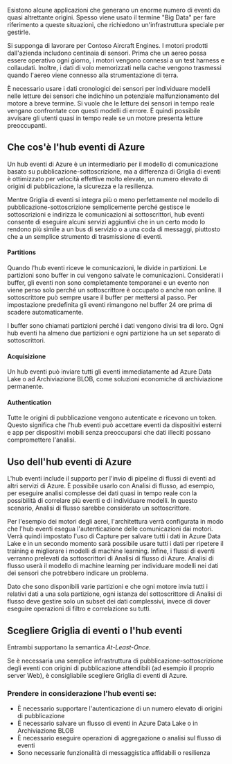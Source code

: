 Esistono alcune applicazioni che generano un enorme numero di eventi da quasi altrettante origini. Spesso viene usato il termine "Big Data" per fare riferimento a queste situazioni, che richiedono un'infrastruttura speciale per gestirle.

Si supponga di lavorare per Contoso Aircraft Engines. I motori prodotti dall'azienda includono centinaia di sensori. Prima che un aereo possa essere operativo ogni giorno, i motori vengono connessi a un test harness e collaudati. Inoltre, i dati di volo memorizzati nella cache vengono trasmessi quando l'aereo viene connesso alla strumentazione di terra.

È necessario usare i dati cronologici dei sensori per individuare modelli nelle letture dei sensori che indichino un potenziale malfunzionamento del motore a breve termine. Si vuole che le letture dei sensori in tempo reale vengano confrontate con questi modelli di errore. È quindi possibile avvisare gli utenti quasi in tempo reale se un motore presenta letture preoccupanti.

## <a name="what-is-azure-event-hubs"></a>Che cos'è l'hub eventi di Azure

Un hub eventi di Azure è un intermediario per il modello di comunicazione basato su pubblicazione-sottoscrizione, ma a differenza di Griglia di eventi è ottimizzato per velocità effettive molto elevate, un numero elevato di origini di pubblicazione, la sicurezza e la resilienza.

Mentre Griglia di eventi si integra più o meno perfettamente nel modello di pubblicazione-sottoscrizione semplicemente perché gestisce le sottoscrizioni e indirizza le comunicazioni ai sottoscrittori, hub eventi consente di eseguire alcuni servizi aggiuntivi che in un certo modo lo rendono più simile a un bus di servizio o a una coda di messaggi, piuttosto che a un semplice strumento di trasmissione di eventi.

#### <a name="partitions"></a>Partitions ####
Quando l'hub eventi riceve le comunicazioni, le divide in partizioni. Le partizioni sono buffer in cui vengono salvate le comunicazioni. Considerati i buffer, gli eventi non sono completamente temporanei e un evento non viene perso solo perché un sottoscrittore è occupato o anche non online. Il sottoscrittore può sempre usare il buffer per mettersi al passo. Per impostazione predefinita gli eventi rimangono nel buffer 24 ore prima di scadere automaticamente.

I buffer sono chiamati partizioni perché i dati vengono divisi tra di loro. Ogni hub eventi ha almeno due partizioni e ogni partizione ha un set separato di sottoscrittori.

#### <a name="capture"></a>Acquisizione ####
Un hub eventi può inviare tutti gli eventi immediatamente ad Azure Data Lake o ad Archiviazione BLOB, come soluzioni economiche di archiviazione permanente.

#### <a name="authentication"></a>Authentication ####
Tutte le origini di pubblicazione vengono autenticate e ricevono un token. Questo significa che l'hub eventi può accettare eventi da dispositivi esterni e app per dispositivi mobili senza preoccuparsi che dati illeciti possano compromettere l'analisi. 

## <a name="using-azure-event-hub"></a>Uso dell'hub eventi di Azure

L'hub eventi include il supporto per l'invio di pipeline di flussi di eventi ad altri servizi di Azure. È possibile usarlo con Analisi di flusso, ad esempio, per eseguire analisi complesse dei dati quasi in tempo reale con la possibilità di correlare più eventi e di individuare modelli. In questo scenario, Analisi di flusso sarebbe considerato un sottoscrittore.

Per l'esempio dei motori degli aerei, l'architettura verrà configurata in modo che l'hub eventi esegua l'autenticazione delle comunicazioni dai motori. Verrà quindi impostato l'uso di Capture per salvare tutti i dati in Azure Data Lake e in un secondo momento sarà possibile usare tutti i dati per ripetere il training e migliorare i modelli di machine learning. Infine, i flussi di eventi verranno prelevati da sottoscrittori di Analisi di flusso di Azure. Analisi di flusso userà il modello di machine learning per individuare modelli nei dati dei sensori che potrebbero indicare un problema.

Dato che sono disponibili varie partizioni e che ogni motore invia tutti i relativi dati a una sola partizione, ogni istanza del sottoscrittore di Analisi di flusso deve gestire solo un subset dei dati complessivi, invece di dover eseguire operazioni di filtro e correlazione su tutti.

## <a name="choose-event-grid-or-event-hub"></a>Scegliere Griglia di eventi o l'hub eventi

Entrambi supportano la semantica *At-Least-Once*.

Se è necessaria una semplice infrastruttura di pubblicazione-sottoscrizione degli eventi con origini di pubblicazione attendibili (ad esempio il proprio server Web), è consigliabile scegliere Griglia di eventi di Azure.

### <a name="consider-event-hub-if"></a>Prendere in considerazione l'hub eventi se:
* È necessario supportare l'autenticazione di un numero elevato di origini di pubblicazione
* È necessario salvare un flusso di eventi in Azure Data Lake o in Archiviazione BLOB
* È necessario eseguire operazioni di aggregazione o analisi sul flusso di eventi
* Sono necessarie funzionalità di messaggistica affidabili o resilienza 